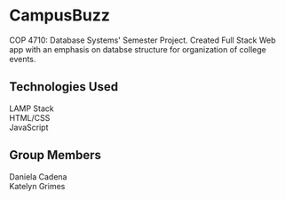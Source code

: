 # CampusBuzz
COP 4710: Database Systems' Semester Project. Created Full Stack Web app with an emphasis on databse structure for organization of college events. 

## Technologies Used
LAMP Stack <br />
HTML/CSS <br />
JavaScript <br />

## Group Members
Daniela Cadena <br />
Katelyn Grimes <br />